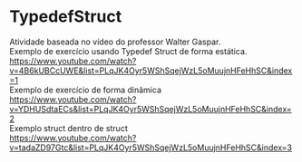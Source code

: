 # TypedefStruct
Atividade baseada no vídeo do professor Walter Gaspar.<br>
Exemplo de exercício usando Typedef Struct de forma estática.<br>
https://www.youtube.com/watch?v=4B6kUBCcUWE&list=PLqJK4Oyr5WShSqejWzL5oMuujnHFeHhSC&index=1<br>
Exemplo de exercício de forma dinâmica<br>
https://www.youtube.com/watch?v=YDHUSdtaECs&list=PLqJK4Oyr5WShSqejWzL5oMuujnHFeHhSC&index=2<br>
Exemplo struct dentro de struct<br>
https://www.youtube.com/watch?v=tadaZD97Gtc&list=PLqJK4Oyr5WShSqejWzL5oMuujnHFeHhSC&index=3


